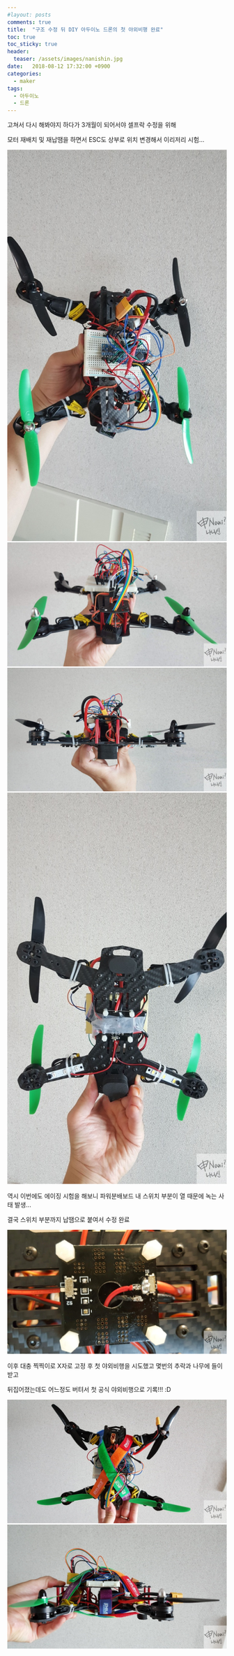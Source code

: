 ```yaml
---
#layout: posts
comments: true
title:  "구조 수정 뒤 DIY 아두이노 드론의 첫 야외비행 완료"
toc: true
toc_sticky: true
header:
  teaser: /assets/images/nanishin.jpg
date:   2018-08-12 17:32:00 +0900
categories:
  - maker
tags:
  - 아두이노
  - 드론
---
```

고쳐서 다시 해봐야지 하다가 3개월이 되어서야 셀프락 수정을 위해

모터 재배치 및 재납땜을 하면서 ESC도 상부로 위치 변경해서 이리저리 시험...

![셀프락 수정 및 ESC 위치변경 상부](/assets/images/20180805_152439.jpg)
![셀프락 수정 및 ESC 위치변경 후면](/assets/images/20180805_152453.jpg)
![셀프락 수정 및 ESC 위치변경 전면](/assets/images/20180805_152502.jpg)
![셀프락 수정 및 ESC 위치변경 하부](/assets/images/20180805_152518.jpg)

역시 이번에도 에이징 시험을 해보니 파워분배보드 내 스위치 부분이 열 때문에 녹는 사태 발생...

결국 스위치 부분까지 납땜으로 붙여서 수정 완료

![파워분배 스위치 납땜 수정](/assets/images/20180805_232816.jpg)

이후 대충 찍찍이로 X자로 고정 후 첫 야외비행을 시도했고 몇번의 추락과 나무에 들이받고

뒤집어졌는데도 어느정도 버텨서 첫 공식 야외비행으로 기록!!! :D

![첫 공식 야외비행 당시 상부](/assets/images/20180812_152516.jpg)
![첫 공식 야외비행 당시 하부](/assets/images/20180812_152530.jpg)

